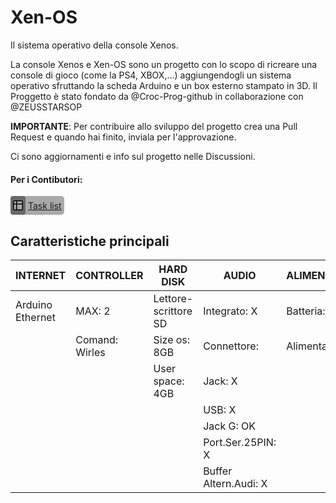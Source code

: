 # Xen-OS
Il sistema operativo della console Xenos.

La console Xenos e Xen-OS sono un progetto con lo scopo di ricreare una console di gioco (come la PS4, XBOX,...) aggiungendogli un sistema operativo sfruttando la scheda Arduino e un box esterno stampato in 3D. Il Proggetto è stato fondato da @Croc-Prog-github in collaborazione con @ZEUSSTARSOP

**IMPORTANTE**: Per contribuire allo sviluppo del progetto crea una Pull Request e quando hai finito, inviala per l'approvazione.

Ci sono aggiornamenti e info sul progetto nelle Discussioni.

#### Per i Contibutori:
<div title="Task List" style="display: flex; background: darkgray; width: fit-content; border-radius: 5px; align-items: center;font-family: -apple-system,BlinkMacSystemFont,&quot;Segoe UI&quot;,&quot;Noto Sans&quot;,Helvetica,Arial,sans-serif,&quot;Apple Color Emoji&quot;,&quot;Segoe UI Emoji&quot;;">
  <svg aria-hidden="true" height="16" width="16" data-view-component="true" style="border-inline: 4px solid dimgray; border-block: 7px solid dimgray; border-radius: 4px;"><path d="M0 1.75C0 .784.784 0 1.75 0h12.5C15.216 0 16 .784 16 1.75v12.5A1.75 1.75 0 0 1 14.25 16H1.75A1.75 1.75 0 0 1 0 14.25ZM6.5 6.5v8h7.75a.25.25 0 0 0 .25-.25V6.5Zm8-1.5V1.75a.25.25 0 0 0-.25-.25H6.5V5Zm-13 1.5v7.75c0 .138.112.25.25.25H5v-8ZM5 5V1.5H1.75a.25.25 0 0 0-.25.25V5Z"></path></svg>
<a href="https://github.com/users/Croc-Prog-github/projects/5/views/1" style="padding: 4px;">Task list</a>
</div>

## Caratteristiche principali

| **INTERNET** |**CONTROLLER**|**HARD DISK**       |**AUDIO**            |**ALIMENTAZIONE**|**SCHERMO**  |
|--------------|--------------|--------------------|---------------------|-----------------|-------------|
|Arduino Ethernet| MAX: 2       |Lettore-scrittore SD|Integrato: X         |Batteria: X      |Integrato: X |
|              |Comand: Wirles|Size os: 8GB        |Connettore:          |Alimentatore: OK |HDMI: X      |
|              |              |User space: 4GB     |Jack: X              |                 |Pres.Scart: X|
|              |              |                    |USB: X               |                 |RCA: X       |
|              |              |                    |Jack G: OK           |                 |VGA: OK      |
|              |              |                    |Port.Ser.25PIN: X    |                 |             |
|              |              |                    |Buffer Altern.Audi: X|                 |             |

<!--
## Config. delle schede
|**Tutto in Arduino Mega**|**Separati in schede**|
|-------------------------|------------------|
|Economico: true|Economico: false|
|Prestazioni: false|Prestazioni: true|
|Problemi stimati: 30%|Problemi stimati: 45%|
|Flessibilità di prog.: false|Flessibilità di prog.: true|
|Stima Tempo 1°modello: 15h|Stima Tempo 1°modello: 34h|
-->